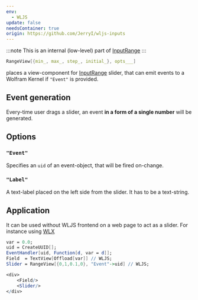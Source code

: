```yaml
---
env:
  - WLJS
update: false
needsContainer: true
origin: https://github.com/JerryI/wljs-inputs
---
```

:::note
This is an internal (low-level) part of [InputRange](InputRange.md) 
:::

```mathematica
RangeView[{min_, max_, step_, initial_}, opts___]
```
places a view-component for [InputRange](InputRange.md) slider, that can emit events to a Wolfram Kernel if `"Event"` is provided.

## Event generation
Every-time user drags a slider, an event __in a form of a single number__ will be generated.

## Options
### `"Event"`
Specifies an `uid` of an event-object, that will be fired on-change.

### `"Label"`
A text-label placed on the left side from the slider. It has to be a text-string.

## Application
It can be used without WLJS frontend on a web page to act as a slider. For instance using [WLX](../../../../wlx/install.md) 

```mathematica
var = 0.0;
uid = CreateUUID[];
EventHandler[uid, Function[d, var = d]];
Field  = TextView[Offload[var]] // WLJS;
Slider = RangeView[{0,1,0.1,0}, "Event"->uid] // WLJS;

<div>
	<Field/>
	<Slider/>
</div>
```